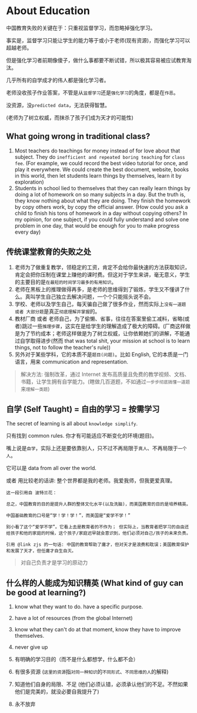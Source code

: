 # About Education

中国教育失败的关键在于：只重视监督学习，而忽略掉强化学习。

事实是，监督学习只能让学生的能力等于或小于老师\(现有资源\)，而强化学习可以超越老师。

但是强化学习者前期像傻子，做什么事都要不断试错，所以极其容易被应试教育淘汰。

几乎所有的自学成才的伟人都是强化学习者。

老师没收孩子作业答案，不管是从`监督学习`还是`强化学习`的角度，都是在`作恶`。

没资源，没`predicted data`，无法获得智慧。

\(老师为了树立权威，而抹杀了孩子们成为天才的可能性\)

## What going wrong in traditional class?

1. Most teachers do teachings for money instead of for love about that subject. They do `inefficient and repeated boring teaching` for `class fee`. \(For example, we could record the best video tutorial for once, and play it everywhere. We could create the best document, website, books in this world, then let students learn things by themselves, learn it by exploration\)
2. Students in school lied to themselves that they can really learn things by doing a lot of homework on so many subjects in a day. But the truth is, they know nothing about what they are doing. They finish the homework by copy others work, by copy the official answer. \(How could you ask a child to finish his tons of homework in a day without copying others? In my opinion, for one subject, if you could fully understand and solve one problem in one day, that would be enough for you to make progress every day\)

## 传统课堂教育的失败之处

1. 老师为了做重复教学，领稳定的工资，肯定不会给你最快速的方法获取知识，肯定会把你压制在课堂上赚他的课时费。但这对于学生来讲，毫无意义，学生的主要目的是`在最短的时间学习最多的有用知识`。
2. 老师在黑板上的推理做得再多，是老师的思维得到了锻炼，学生又不懂讲了什么。真叫学生自己独立去解决问题，一个个只能摇头说不会。
3. 学校、老师以及学生自己，每天骗自己做了很多作业，然而实际上`没有一道题 或者 大部分题`是真正`彻底理解并掌握`的。
4. 教材厂商 或者 老师自己，为了偷懒、省事，往往在答案里偷工减料，省略\(或者\)跳过一些`推理步骤`，这实在是给学生的理解造成了极大的障碍。\(厂商这样做是为了节约成本；老师这样做是为了树立权威，让你依赖她们的讲解，不能通过自学取得进步\(然而 that was total shit, your mission at school is to learn things, not to follow the teacher's rule\)\)
5. 另外对于某些学科，它的本质不是`题目(问题)`。比如 English, 它的本质是一门语言，用来 communication and representation.

> 解决方法: 强制改革，通过 Internet 发布高质量且免费的教学视频、文档、书籍，让学生拥有自学能力。\(瞎做几百道题，不如通过`一步步彻底搞懂一道题`来`理解一类题`\)

## 自学 \(Self Taught\) = 自由的学习 = 按需学习

The secret of learning is all about `knowledge simplify`.

只有找到 common rules. 你才有可能适应不断变化的环境\(题目\)。

嘴上说是`自学`，实际上还是要依靠别人，只不过不再局限于`真人`、不再局限于`一个人`。

它可以是 data from all over the world.

或者 用比较老的话讲: 整个世界都是我的老师。我爱我师，但我更爱真理。

```text
这一段引用自 波特兰花：

总之，中国教育的目的是提升人群的整体文化水平(以及洗脑)，而美国教育的目的是培养精英。

中国基础教育的口号是“学！学！学！”，而美国是“爱学不学！”

别小看了这个“爱学不学”。它看上去是教育者的不作为； 但实际上，当教育者把学习的自由还给孩子和他的家庭的时候，这个孩子/家庭迟早就会意识到，他们必须对自己/孩子的未来负责。

引用 @link zjs 的一句话: 中国的教育帮助了庸才，但对天才是浪费和耽误；美国教育保护和发展了天才，但任庸才自生自灭。
```

> 对自己负责才是学习的原动力

## 什么样的人能成为知识精英 \(What kind of guy can be good at learning?\)

1. know what they want to do. have a specific purpose.
2. have a lot of resources \(from the global Internet\)
3. know what they can't do at that moment, know they have to improve themselves.
4. never give up



1. 有明确的学习目的（而不是什么都想学，什么都不会）
2. 有很多资源 \(`这里的资源`指`对同一种知识`的`不同形式`、`不同思维的人`的解释\)
3. 知道他们自身的局限、不足 \(他们必须认错，必须承认他们的不足。不然如果他们是完美的，就没必要自我提升了\)
4. 永不放弃

